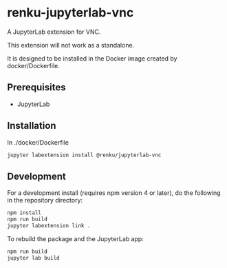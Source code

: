 # renku-jupyterlab-vnc

A JupyterLab extension for VNC.

This extension will not work as a standalone. 

It is designed to be installed in the Docker image created by docker/Dockerfile.


## Prerequisites

* JupyterLab

## Installation

In ./docker/Dockerfile

```bash
jupyter labextension install @renku/jupyterlab-vnc
```

## Development

For a development install (requires npm version 4 or later), do the following in the repository directory:

```bash
npm install
npm run build
jupyter labextension link .
```

To rebuild the package and the JupyterLab app:

```bash
npm run build
jupyter lab build
```

